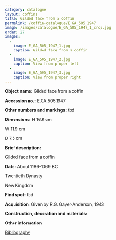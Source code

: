 ```yaml
---
category: catalogue
layout: coffins
title: Gilded face from a coffin
permalink: /coffin-catalogue/E_GA_505_1947
image: /images/catalogue/E_GA_505_1947_1_crop.jpg
order: 27
images: 
  -
    image: E_GA_505_1947_1.jpg
    caption: Gilded face from a coffin
  -
    image: E_GA_505_1947_2.jpg
    caption: View from proper left
  -
    image: E_GA_505_1947_3.jpg
    caption: View from proper right
---
```


**Object name:** 
Gilded face from a coffin 

**Accession no.:** 
E.GA.505.1947

**Other numbers and markings:**
tbd

**Dimensions:** 
H 16.6 cm

W 11.9 cm

D 7.5 cm

**Brief description:** 

Gilded face from a coffin 

**Date:**
About 1186-1069 BC 

Twentieth Dynasty

New Kingdom

**Find spot:**
tbd

**Acquisition:**
Given by R.G. Gayer-Anderson, 1943

**Construction, decoration and materials:**


**Other information**

[Bibliography](/catalogue_extras/E_GA_505_1947_bibliography)
